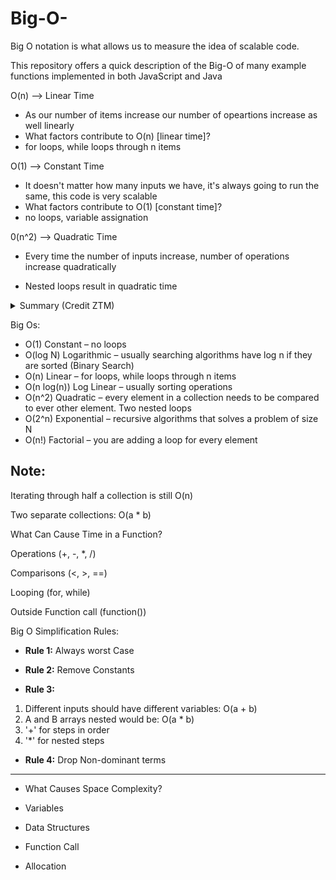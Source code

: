 # Big-O-
Big O notation is what allows us to measure the idea of scalable code.

This repository offers a quick description of the Big-O of many example functions implemented in both JavaScript and Java

O(n) --> Linear Time 

* As our number of items increase our number of opeartions increase as well linearly
* What factors contribute to O(n) [linear time]? 
* for loops, while loops through n items

O(1) --> Constant Time 

* It doesn't matter how many inputs we have, it's always going to run the same, this code is very scalable
* What factors contribute to O(1) [constant time]?
* no loops, variable assignation

0(n^2) --> Quadratic Time

* Every time the number of inputs increase, number of operations increase quadratically

* Nested loops result in quadratic time

<details>
<summary>Summary (Credit ZTM)</summary>
</details>

Big Os:

* O(1) Constant – no loops
* O(log N) Logarithmic – usually searching algorithms have log n if they are sorted (Binary Search)
* O(n) Linear – for loops, while loops through n items
* O(n log(n)) Log Linear – usually sorting operations
* O(n^2) Quadratic – every element in a collection needs to be compared to ever other element. Two
nested loops
* O(2^n) Exponential – recursive algorithms that solves a problem of size N
* O(n!) Factorial – you are adding a loop for every element

Note:
----
Iterating through half a collection is still O(n)

Two separate collections: O(a * b)

What Can Cause Time in a Function?

Operations (+, -, *, /)

Comparisons (<, >, ==)

Looping (for, while)

Outside Function call (function())

Big O Simplification Rules:

* <b>Rule 1:</b> Always worst Case

* <b>Rule 2:</b> Remove Constants

* <b>Rule 3:</b>
1. Different inputs should have different variables: O(a + b)
2. A and B arrays nested would be: O(a * b)
3. '+' for steps in order
4. '*' for nested steps

* <b>Rule 4:</b> Drop Non-dominant terms

---

* What Causes Space Complexity?


* Variables
* Data Structures
* Function Call
* Allocation
